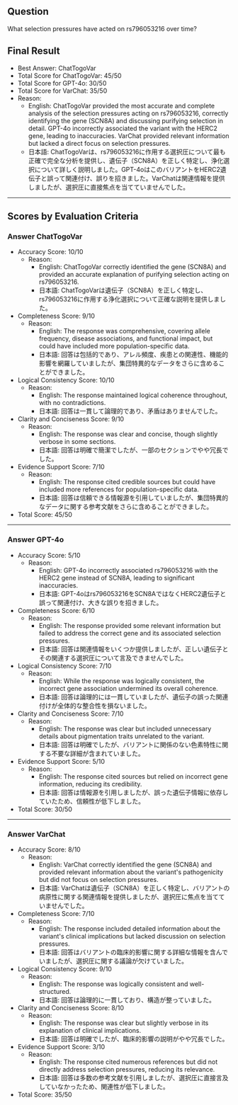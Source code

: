 ## Question

What selection pressures have acted on rs796053216 over time?

## Final Result

- Best Answer: ChatTogoVar
- Total Score for ChatTogoVar: 45/50
- Total Score for GPT-4o: 30/50
- Total Score for VarChat: 35/50
- Reason:
  - English: ChatTogoVar provided the most accurate and complete analysis of the selection pressures acting on rs796053216, correctly identifying the gene (SCN8A) and discussing purifying selection in detail. GPT-4o incorrectly associated the variant with the HERC2 gene, leading to inaccuracies. VarChat provided relevant information but lacked a direct focus on selection pressures.
  - 日本語: ChatTogoVarは、rs796053216に作用する選択圧について最も正確で完全な分析を提供し、遺伝子（SCN8A）を正しく特定し、浄化選択について詳しく説明しました。GPT-4oはこのバリアントをHERC2遺伝子と誤って関連付け、誤りを招きました。VarChatは関連情報を提供しましたが、選択圧に直接焦点を当てていませんでした。

---

## Scores by Evaluation Criteria

### Answer ChatTogoVar
- Accuracy Score: 10/10
  - Reason: 
    - English: ChatTogoVar correctly identified the gene (SCN8A) and provided an accurate explanation of purifying selection acting on rs796053216.
    - 日本語: ChatTogoVarは遺伝子（SCN8A）を正しく特定し、rs796053216に作用する浄化選択について正確な説明を提供しました。
- Completeness Score: 9/10
  - Reason: 
    - English: The response was comprehensive, covering allele frequency, disease associations, and functional impact, but could have included more population-specific data.
    - 日本語: 回答は包括的であり、アレル頻度、疾患との関連性、機能的影響を網羅していましたが、集団特異的なデータをさらに含めることができました。
- Logical Consistency Score: 10/10
  - Reason: 
    - English: The response maintained logical coherence throughout, with no contradictions.
    - 日本語: 回答は一貫して論理的であり、矛盾はありませんでした。
- Clarity and Conciseness Score: 9/10
  - Reason: 
    - English: The response was clear and concise, though slightly verbose in some sections.
    - 日本語: 回答は明確で簡潔でしたが、一部のセクションでやや冗長でした。
- Evidence Support Score: 7/10
  - Reason: 
    - English: The response cited credible sources but could have included more references for population-specific data.
    - 日本語: 回答は信頼できる情報源を引用していましたが、集団特異的なデータに関する参考文献をさらに含めることができました。
- Total Score: 45/50

---

### Answer GPT-4o
- Accuracy Score: 5/10
  - Reason: 
    - English: GPT-4o incorrectly associated rs796053216 with the HERC2 gene instead of SCN8A, leading to significant inaccuracies.
    - 日本語: GPT-4oはrs796053216をSCN8AではなくHERC2遺伝子と誤って関連付け、大きな誤りを招きました。
- Completeness Score: 6/10
  - Reason: 
    - English: The response provided some relevant information but failed to address the correct gene and its associated selection pressures.
    - 日本語: 回答は関連情報をいくつか提供しましたが、正しい遺伝子とその関連する選択圧について言及できませんでした。
- Logical Consistency Score: 7/10
  - Reason: 
    - English: While the response was logically consistent, the incorrect gene association undermined its overall coherence.
    - 日本語: 回答は論理的には一貫していましたが、遺伝子の誤った関連付けが全体的な整合性を損ないました。
- Clarity and Conciseness Score: 7/10
  - Reason: 
    - English: The response was clear but included unnecessary details about pigmentation traits unrelated to the variant.
    - 日本語: 回答は明確でしたが、バリアントに関係のない色素特性に関する不要な詳細が含まれていました。
- Evidence Support Score: 5/10
  - Reason: 
    - English: The response cited sources but relied on incorrect gene information, reducing its credibility.
    - 日本語: 回答は情報源を引用しましたが、誤った遺伝子情報に依存していたため、信頼性が低下しました。
- Total Score: 30/50

---

### Answer VarChat
- Accuracy Score: 8/10
  - Reason: 
    - English: VarChat correctly identified the gene (SCN8A) and provided relevant information about the variant's pathogenicity but did not focus on selection pressures.
    - 日本語: VarChatは遺伝子（SCN8A）を正しく特定し、バリアントの病原性に関する関連情報を提供しましたが、選択圧に焦点を当てていませんでした。
- Completeness Score: 7/10
  - Reason: 
    - English: The response included detailed information about the variant's clinical implications but lacked discussion on selection pressures.
    - 日本語: 回答はバリアントの臨床的影響に関する詳細な情報を含んでいましたが、選択圧に関する議論が欠けていました。
- Logical Consistency Score: 9/10
  - Reason: 
    - English: The response was logically consistent and well-structured.
    - 日本語: 回答は論理的に一貫しており、構造が整っていました。
- Clarity and Conciseness Score: 8/10
  - Reason: 
    - English: The response was clear but slightly verbose in its explanation of clinical implications.
    - 日本語: 回答は明確でしたが、臨床的影響の説明がやや冗長でした。
- Evidence Support Score: 3/10
  - Reason: 
    - English: The response cited numerous references but did not directly address selection pressures, reducing its relevance.
    - 日本語: 回答は多数の参考文献を引用しましたが、選択圧に直接言及していなかったため、関連性が低下しました。
- Total Score: 35/50